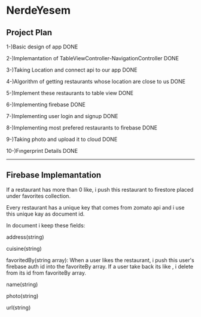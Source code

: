 # NerdeYesem

## Project Plan
1-)Basic design of app DONE

2-)Implemantation of TableViewController-NavigationController DONE

3-)Taking Location and connect api to our app DONE

4-)Algorithm of getting restaurants whose location are close to us DONE

5-)Implement these restaurants to table view DONE

6-)Implementing firebase DONE

7-)Implementing user login and signup DONE

8-)Implementing most prefered restaurants to firebase DONE

9-)Taking photo and upload it to cloud DONE

10-)Fıngerprint Details DONE
***
## Firebase Implemantation
If a restaurant has more than 0 like, i push this restaurant to firestore placed under favorites collection.

Every restaurant has a unique key that comes from zomato api and i use this unique kay as document id.

In document i keep these fields:

address(string)

cuisine(string)

favoritedBy(string array): When a user likes the restaurant, i push this user's firebase auth id into the favoriteBy array.
If a user take back its like , i delete from its id from favoriteBy array.

name(string)

photo(string)

url(string)











